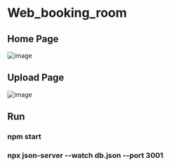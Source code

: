 # Web_booking_room
## Home Page
![image](https://github.com/hieuChiNguyen/Airbnb-Clone/assets/105554125/6f62d4e1-1e4e-4875-b300-7215117f138c)

## Upload Page
![image](https://github.com/hieuChiNguyen/Airbnb-Clone/assets/105554125/02c3825f-2f01-4cc0-950f-85d5868a778f)
## Run
### npm start
### npx json-server --watch db.json --port 3001 

